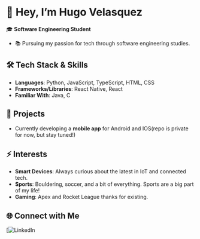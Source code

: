 # 👋 Hey, I’m Hugo Velasquez

🎓 **Software Engineering Student**

- 📚 Pursuing my passion for tech through software engineering studies.

## 🛠️ Tech Stack & Skills

- **Languages**: Python, JavaScript, TypeScript, HTML, CSS  
- **Frameworks/Libraries**: React Native, React  
- **Familiar With**: Java, C 

## 🚀 Projects

- Currently developing a **mobile app** for Android and IOS(repo is private for now, but stay tuned!)


## ⚡ Interests

- **Smart Devices**: Always curious about the latest in IoT and connected tech.
- **Sports**: Bouldering, soccer, and a bit of everything. Sports are a big part of my life!
- **Gaming**: Apex and Rocket League thanks for existing.

## 🌐 Connect with Me

[![LinkedIn](https://www.linkedin.com/in/hugo-velasquez-gonzalez/)

